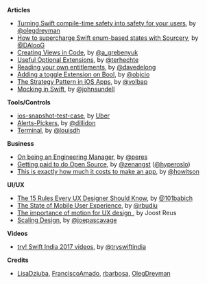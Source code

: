 **Articles**

* [Turning Swift compile-time safety into safety for your users](https://medium.com/anysuggestion/turning-swift-compile-time-safety-into-safety-for-your-users-4e49a8a612f3), by [@olegdreyman](https://twitter.com/olegdreyman)
* [How to supercharge Swift enum-based states with Sourcery](https://medium.com/flawless-app-stories/enums-and-sourcery-5da57cda473b), by [@DAlooG](https://twitter.com/DAlooG)
* [Creating Views in Code](http://kean.github.io/post/creating_views), by [@a_grebenyuk](https://twitter.com/a_grebenyuk)
* [Useful Optional Extensions](https://appventure.me/2018/01/10/optional-extensions/), by [@terhechte](https://twitter.com/terhechte)
* [Reading your own entitlements](https://davedelong.com/blog/2018/01/10/reading-your-own-entitlements/), by [@davedelong](https://twitter.com/davedelong)
* [Adding a toggle Extension on Bool](https://www.objc.io/blog/2018/01/16/toggle-extension-on-bool/), by [@objcio](https://twitter.com/objcio)
* [The Strategy Pattern in iOS Apps](https://medium.com/@volbap/the-strategy-pattern-in-ios-apps-346abc9e86a6), by [@volbap](https://twitter.com/volbap)
* [Mocking in Swift](https://www.swiftbysundell.com/posts/mocking-in-swift), by [@johnsundell](https://twitter.com/johnsundell)

**Tools/Controls**

* [ios-snapshot-test-case](https://github.com/uber/ios-snapshot-test-case), by [Uber](https://twitter.com/uber)
* [Alerts-Pickers](https://github.com/dillidon/Alerts-Pickers), by [@dillidon](https://github.com/dillidon/)
* [Terminal](https://github.com/louisdh/terminal), by [@louisdh](https://github.com/louisdh)

**Business**

* [On being an Engineering Manager](http://codeplease.io/2018/01/15/on-being-an-engineering-manager/), by [@peres](https://twitter.com/peres)
* [Getting paid to do Open Source](https://medium.com/hyperoslo/getting-paid-to-do-open-source-26a97a852738), by [@zenangst](https://twitter.com/zenangst) ([@hyperoslo](https://twitter.com/hyperoslo))
* [This is exactly how much it costs to make an app](https://blog.prototypr.io/this-is-exactly-how-much-it-costs-to-make-an-app-8a669f77a6a7), by [@howitson](https://twitter.com/howitson)

**UI/UX**

* [The 15 Rules Every UX Designer Should Know](https://theblog.adobe.com/15-rules-every-ux-designer-know/), by [@101babich](https://twitter.com/101babich)
* [The State of Mobile User Experience](https://www.nngroup.com/articles/state-mobile-ux/), by [@rbudiu](https://twitter.com/rbudiu)
* [The importance of motion for UX design
](https://blog.prototypr.io/the-importance-of-motion-for-ux-design-7710edcdae3a), by Joost Reus
* [Scaling Design](https://blog.prototypr.io/scaling-design-e1c87412ade1), by [@joepascavage](https://twitter.com/joepascavage)

**Videos**

* [try! Swift India 2017 videos](https://www.youtube.com/watch?v=PM0NCE6iR5I&list=PLCl5NM4qD3u8NDaXbi3E4Wga0ShZqSxK6), by [@tryswiftindia](https://twitter.com/tryswiftindia)

**Credits**

* [LisaDziuba](https://github.com/lisadziuba), [FranciscoAmado](https://github.com/FranciscoAmado), [rbarbosa](https://github.com/rbarbosa), [OlegDreyman](https://github.com/dreymonde)
